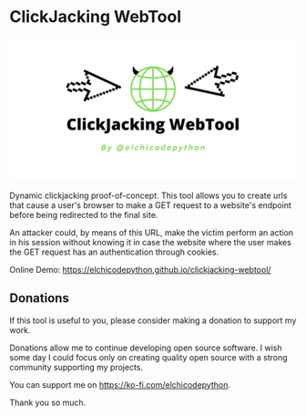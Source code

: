 # ClickJacking WebTool

![Project logo](assets/clickjacking_webtool_banner.png)

Dynamic clickjacking proof-of-concept. This tool allows you to create urls that
cause a user's browser to make a GET request to a website's endpoint
before being redirected to the final site.

An attacker could, by means of this URL, make the victim perform an action in
his session without knowing it in case the website where the user makes the GET
request has an authentication through cookies.

Online Demo: https://elchicodepython.github.io/clickjacking-webtool/

## Donations

If this tool is useful to you, please consider making a donation to support my
work.

Donations allow me to continue developing open source software.
I wish some day I could focus only on creating quality open source with a
strong community supporting my projects.

You can support me on https://ko-fi.com/elchicodepython.

Thank you so much.

